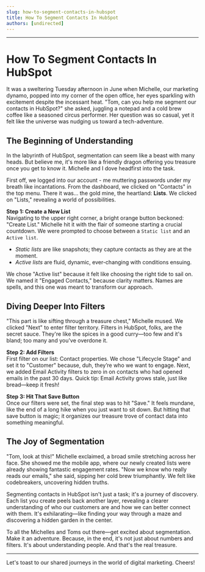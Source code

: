 ```yaml
---
slug: how-to-segment-contacts-in-hubspot
title: How To Segment Contacts In HubSpot
authors: [undirected]
---
```


---
# How To Segment Contacts In HubSpot

It was a sweltering Tuesday afternoon in June when Michelle, our marketing dynamo, popped into my corner of the open office, her eyes sparkling with excitement despite the incessant heat. "Tom, can you help me segment our contacts in HubSpot?" she asked, juggling a notepad and a cold brew coffee like a seasoned circus performer. Her question was so casual, yet it felt like the universe was nudging us toward a tech-adventure.

## The Beginning of Understanding

In the labyrinth of HubSpot, segmentation can seem like a beast with many heads. But believe me, it's more like a friendly dragon offering you treasure once you get to know it. Michelle and I dove headfirst into the task.

First off, we logged into our account - me muttering passwords under my breath like incantations. From the dashboard, we clicked on "Contacts" in the top menu. There it was... the gold mine, the heartland: **Lists**. We clicked on "Lists," revealing a world of possibilities.

**Step 1: Create a New List**  
Navigating to the upper right corner, a bright orange button beckoned: "Create List." Michelle hit it with the flair of someone starting a crucial countdown. We were prompted to choose between a `Static list` and an `Active list`.

- *Static lists* are like snapshots; they capture contacts as they are at the moment.
- *Active lists* are fluid, dynamic, ever-changing with conditions ensuing.

We chose "Active list" because it felt like choosing the right tide to sail on. We named it "Engaged Contacts," because clarity matters. Names are spells, and this one was meant to transform our approach.

## Diving Deeper Into Filters

"This part is like sifting through a treasure chest," Michelle mused. We clicked "Next" to enter filter territory. Filters in HubSpot, folks, are the secret sauce. They're like the spices in a good curry—too few and it's bland; too many and you've overdone it.

**Step 2: Add Filters**  
First filter on our list: Contact properties. We chose "Lifecycle Stage" and set it to "Customer" because, duh, they’re who we want to engage. Next, we added Email Activity filters to zero in on contacts who had opened emails in the past 30 days. Quick tip: Email Activity grows stale, just like bread—keep it fresh!

**Step 3: Hit That Save Button**  
Once our filters were set, the final step was to hit "Save." It feels mundane, like the end of a long hike when you just want to sit down. But hitting that save button is magic; it organizes our treasure trove of contact data into something meaningful.

## The Joy of Segmentation

"Tom, look at this!" Michelle exclaimed, a broad smile stretching across her face. She showed me the mobile app, where our newly created lists were already showing fantastic engagement rates. "Now we know who really reads our emails," she said, sipping her cold brew triumphantly. We felt like codebreakers, uncovering hidden truths.

Segmenting contacts in HubSpot isn't just a task; it's a journey of discovery. Each list you create peels back another layer, revealing a clearer understanding of who our customers are and how we can better connect with them. It's exhilarating—like finding your way through a maze and discovering a hidden garden in the center.

To all the Michelles and Toms out there—get excited about segmentation. Make it an adventure. Because, in the end, it's not just about numbers and filters. It's about understanding people. And that's the real treasure.

---
Let's toast to our shared journeys in the world of digital marketing. Cheers!

